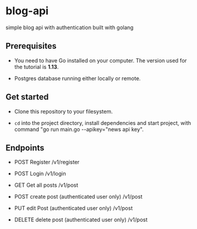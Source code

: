 # blog-api
simple blog api with authentication built with golang

## Prerequisites

- You need to have Go installed on your computer. The version used for the tutorial is  **1.13**.

- Postgres database running either locally or remote.

## Get started

- Clone this repository to your filesystem.

- `cd` into the project directory, install dependencies and start project, with command "go run main.go --apikey="news api key".

## Endpoints

- POST Register /v1/register

- POST Login /v1/login

- GET Get all posts /v1/post

- POST create post (authenticated user only) /v1/post

- PUT edit Post (authenticated user only) /v1/post

- DELETE delete post (authenticated user only) /v1/post 
